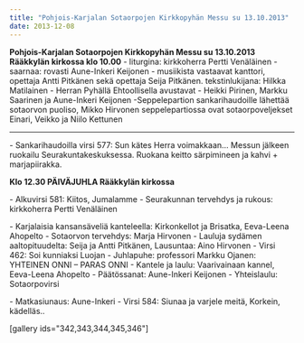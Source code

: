 ```yaml
---
title: "Pohjois-Karjalan Sotaorpojen Kirkkopyhän Messu su 13.10.2013"
date: 2013-12-08
---
```


**Pohjois-Karjalan Sotaorpojen Kirkkopyhän Messu su 13.10.2013 Rääkkylän kirkossa klo 10.00** \- liturgina: kirkkoherra Pertti Venäläinen - saarnaa: rovasti Aune-Inkeri Keijonen - musiikista vastaavat kanttori, opettaja Antti Pitkänen sekä opettaja Seija Pitkänen. tekstinlukijana: Hilkka Matilainen - Herran Pyhällä Ehtoollisella avustavat - Heikki Pirinen, Markku Saarinen ja Aune-Inkeri Keijonen -Seppelepartion sankarihaudoille lähettää sotaorvon puoliso, Mikko Hirvonen seppelepartiossa ovat sotaorpoveljekset Einari, Veikko ja Niilo Kettunen

* * *

\- Sankarihaudoilla virsi 577: Sun kätes Herra voimakkaan… Messun jälkeen ruokailu Seurakuntakeskuksessa. Ruokana keitto särpimineen ja kahvi + marjapiirakka.

**Klo 12.30 PÄIVÄJUHLA Rääkkylän kirkossa**

\- Alkuvirsi 581: Kiitos, Jumalamme - Seurakunnan tervehdys ja rukous: kirkkoherra Pertti Venäläinen

\- Karjalaisia kansansäveliä kanteleella: Kirkonkellot ja Brisatka, Eeva-Leena Ahopelto - Sotaorvon tervehdys: Marja Hirvonen - Lauluja sydämen aaltopituudelta: Seija ja Antti Pitkänen, Lausuntaa: Aino Hirvonen - Virsi 462: Soi kunniaksi Luojan - Juhlapuhe: professori Markku Ojanen: YHTEINEN ONNI – PARAS ONNI - Kantele ja laulu: Vaarivainaan kannel, Eeva-Leena Ahopelto - Päätössanat: Aune-Inkeri Keijonen - Yhteislaulu: Sotaorpovirsi

\- Matkasiunaus: Aune-Inkeri - Virsi 584: Siunaa ja varjele meitä, Korkein, kädelläs..

\[gallery ids="342,343,344,345,346"\]
